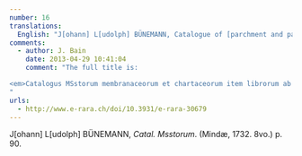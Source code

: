 ```yaml
---
number: 16
translations:
  English: "J[ohann] L[udolph] BÜNEMANN, Catalogue of [parchment and paper] manuscripts [held, as well as of books about the invention of typography to the year 1500 and thence to the year 1560, and further of rare imprints]. (Minden, 1732. 8vo.) p. 90. [Trans. J. Bain]"
comments:
  - author: J. Bain
    date: 2013-04-29 10:41:04
    comment: "The full title is: 

<em>Catalogus MSstorum membranaceorum et chartaceorum item librorum ab inventa typographia usque ad ann. MD. et inde usque ad ann. MDLX. et ulterius, impressorum rarissimorum</em>.
"
urls:
  - http://www.e-rara.ch/doi/10.3931/e-rara-30679
---
```


J[ohann] L[udolph] BÜNEMANN, <em>Catal. Msstorum</em>. (Mindæ, 1732. 8vo.) p. 90.
